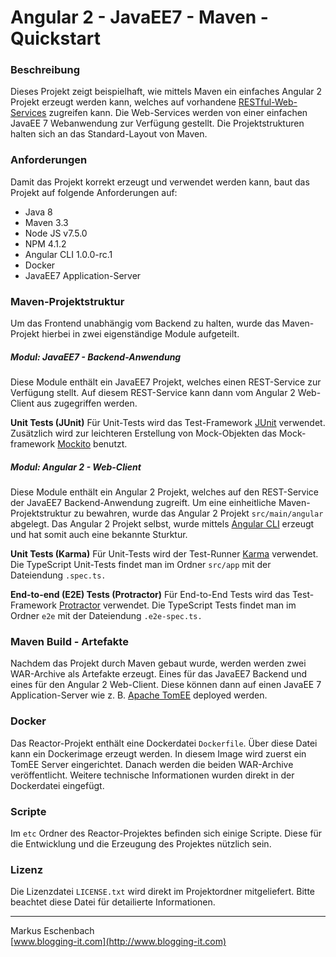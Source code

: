 Angular 2 - JavaEE7 - Maven - Quickstart
========================================

### Beschreibung
Dieses Projekt zeigt beispielhaft, wie mittels Maven ein einfaches Angular 2 Projekt erzeugt werden kann, welches auf vorhandene [RESTful-Web-Services](https://en.wikipedia.org/wiki/Representational_state_transfer) zugreifen kann. Die Web-Services werden von einer einfachen JavaEE 7 Webanwendung zur Verfügung gestellt. Die Projektstrukturen halten sich an das Standard-Layout von Maven.

### Anforderungen
Damit das Projekt korrekt erzeugt und verwendet werden kann, baut das Projekt auf folgende Anforderungen auf:

 - Java 8
 - Maven 3.3
 - Node JS v7.5.0
 - NPM 4.1.2
 - Angular CLI 1.0.0-rc.1
 - Docker
 - JavaEE7 Application-Server
 
### Maven-Projektstruktur
Um das Frontend unabhängig vom Backend zu halten, wurde das Maven-Projekt hierbei in zwei eigenständige Module aufgeteilt.

##### Modul: JavaEE7 - Backend-Anwendung
Diese Module enthält ein JavaEE7 Projekt, welches einen REST-Service zur Verfügung stellt.
Auf diesem REST-Service kann dann vom Angular 2 Web-Client aus zugegriffen werden.

**Unit Tests (JUnit)**
Für Unit-Tests wird das Test-Framework [JUnit](http://junit.org) verwendet. 
Zusätzlich wird zur leichteren Erstellung von Mock-Objekten das Mock-framework [Mockito](http://site.mockito.org) benutzt.

##### Modul: Angular 2 - Web-Client
Diese Module enthält ein Angular 2 Projekt, welches auf den REST-Service der JavaEE7 Backend-Anwendung zugreift. Um eine einheitliche Maven-Projektstruktur zu bewahren, wurde das Angular 2 Projekt `src/main/angular` abgelegt. Das Angular 2 Projekt selbst, wurde mittels [Angular CLI](https://github.com/angular/angular-cli) erzeugt und hat somit auch eine bekannte Sturktur.

**Unit Tests (Karma)**
Für Unit-Tests wird der Test-Runner [Karma](https://karma-runner.github.io) verwendet.
Die TypeScript Unit-Tests findet man im Ordner `src/app` mit der Dateiendung `.spec.ts.`

**End-to-end (E2E) Tests (Protractor)**
Für End-to-End Tests wird das Test-Framework [Protractor](http://www.protractortest.org) verwendet.
Die TypeScript Tests findet man im Ordner `e2e` mit der Dateiendung `.e2e-spec.ts.`

### Maven Build - Artefakte
Nachdem das Projekt durch Maven gebaut wurde, werden werden zwei WAR-Archive als Artefakte erzeugt. Eines für das JavaEE7 Backend und eines für den Angular 2 Web-Client. Diese können dann auf einen JavaEE 7 Application-Server wie z. B. [Apache TomEE](http://tomee.apache.org) deployed werden.

### Docker
Das Reactor-Projekt enthält eine Dockerdatei `Dockerfile`. Über diese Datei kann ein Dockerimage erzeugt werden. In diesem Image wird zuerst ein TomEE Server eingerichtet. Danach werden die beiden WAR-Archive veröffentlicht. Weitere technische Informationen wurden direkt in der Dockerdatei eingefügt.

### Scripte
Im `etc` Ordner des Reactor-Projektes befinden sich einige Scripte. Diese für die Entwicklung und die Erzeugung des Projektes nützlich sein.

### Lizenz
Die Lizenzdatei `LICENSE.txt` wird direkt im Projektordner mitgeliefert.
Bitte beachtet diese Datei für detailierte Informationen.

----------------------------------
Markus Eschenbach  
[www.blogging-it.com](http://www.blogging-it.com)

